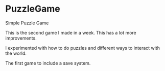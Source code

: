 # PuzzleGame
 Simple Puzzle Game

This is the second game I made in a week. This has a lot more improvements.

I experimented with how to do puzzles and different ways to interact with the world.

The first game to include a save system.

